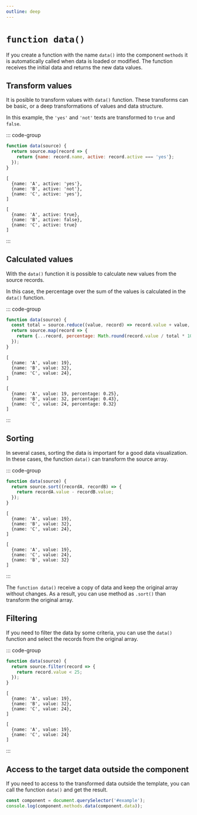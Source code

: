 ```yaml
---
outline: deep
---
```


# `function data()`

If you create a function with the name `data()` into the component `methods` it is automatically
called when data is loaded or modified. The function receives the initial data and returns the new
data values.

## Transform values

It is posible to transform values with `data()` function. These transforms can be basic, or a
deep transformations of values and data structure.

In this example, the `'yes'` and `'not'` texts are transformed to `true` and `false`.

::: code-group
````js [transform]
function data(source) {
  return source.map(record => {
    return {name: record.name, active: record.active === 'yes'};
  });
}
````
```json5 [source]
[
  {name: 'A', active: 'yes'},
  {name: 'B', active: 'not'},
  {name: 'C', active: 'yes'},
]
```
```json5 [target]
[
  {name: 'A', active: true},
  {name: 'B', active: false},
  {name: 'C', active: true}
]
```
:::

## Calculated values

With the `data()` function it is possible to calculate new values from the source records.

In this case, the percentage over the sum of the values is calculated in the `data()` function.


::: code-group
````js [transform]
function data(source) {
  const total = source.reduce((value, record) => record.value + value, 0); 
  return source.map(record => {
    return {...record, percentage: Math.round(record.value / total * 100) / 100};
  });
}
````
```json5 [source]
[
  {name: 'A', value: 19},
  {name: 'B', value: 32},
  {name: 'C', value: 24},
]
```
```json5 [target]
[
  {name: 'A', value: 19, percentage: 0.25},
  {name: 'B', value: 32, percentage: 0.43},
  {name: 'C', value: 24, percentage: 0.32}
]
```
:::


## Sorting

In several cases, sorting the data is important for a good data visualization. In these cases, the
function `data()` can transform the source array.

::: code-group
````js [transform]
function data(source) {
  return source.sort((recordA, recordB) => {
    return recordA.value - recordB.value;
  });
}
````
```json5 [source]
[
  {name: 'A', value: 19},
  {name: 'B', value: 32},
  {name: 'C', value: 24},
]
```
```json5 [target]
[
  {name: 'A', value: 19},
  {name: 'C', value: 24},
  {name: 'B', value: 32}
]
```
:::

The `function data()` receive a copy of data and keep the original array without changes. As a 
result, you can use method as `.sort()` than transform the original array.

## Filtering

If you need to filter the data by some criteria, you can use the `data()` function and select the
records from the original array.

::: code-group
````js [transform]
function data(source) {
  return source.filter(record => {
    return record.value < 25;
  });
}
````
```json5 [source]
[
  {name: 'A', value: 19},
  {name: 'B', value: 32},
  {name: 'C', value: 24},
]
```
```json5 [target]
[
  {name: 'A', value: 19},
  {name: 'C', value: 24}
]
```
:::

## Access to the target data outside the component

If you need to access to the transformed data outside the template, you can call the 
function `data()` and get the result.

```js
const component = document.querySelector('#example');
console.log(component.methods.data(component.data));
```
